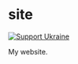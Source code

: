 # site

[![Support Ukraine](https://badgen.net/badge/support/UKRAINE/?color=0057B8&labelColor=FFD700)](https://war.ukraine.ua/support-ukraine/)

My website.

